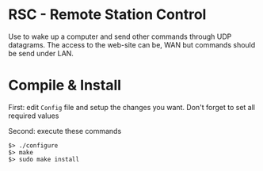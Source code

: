 # RSC - Remote Station Control

Use to wake up a computer and send other commands through UDP datagrams.
The access to the web-site can be, WAN but commands should be send under LAN.

# Compile & Install
First: edit `Config` file and setup the changes you want.
Don't forget to set all required values

Second: execute these commands
```
$> ./configure
$> make
$> sudo make install
```

